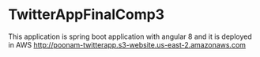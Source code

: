 # TwitterAppFinalComp3
This application is spring boot application with angular 8 and it is deployed in AWS
http://poonam-twitterapp.s3-website.us-east-2.amazonaws.com

